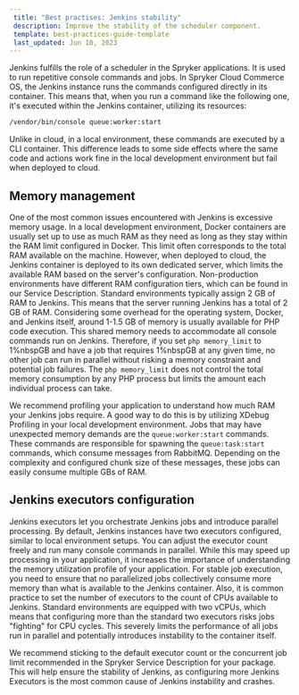 ```yaml
---
 title: "Best practises: Jenkins stability"
 description: Improve the stability of the scheduler component.
 template: best-practices-guide-template
 last_updated: Jun 10, 2023
---
```


Jenkins fulfills the role of a scheduler in the Spryker applications. It is used to run repetitive console commands and jobs. In Spryker Cloud Commerce OS, the Jenkins instance runs the commands configured directly in its container. This means that, when you run a command like the following one, it's executed within the Jenkins container, utilizing its resources:

```bash
/vendor/bin/console queue:worker:start
```

Unlike in cloud, in a local environment, these commands are executed by a CLI container. This difference leads to some side effects where the same code and actions work fine in the local development environment but fail when deployed to cloud.

## Memory management

One of the most common issues encountered with Jenkins is excessive memory usage. In a local development environment, Docker containers are usually set up to use as much RAM as they need as long as they stay within the RAM limit configured in Docker. This limit often corresponds to the total RAM available on the machine. However, when deployed to cloud, the Jenkins container is deployed to its own dedicated server, which limits the available RAM based on the server's configuration. Non-production environments have different RAM configuration tiers, which can be found in our Service Description. Standard environments typically assign 2 GB of RAM to Jenkins. This means that the server running Jenkins has a total of 2 GB of RAM. Considering some overhead for the operating system, Docker, and Jenkins itself, around 1-1.5 GB of memory is usually available for PHP code execution. This shared memory needs to accommodate all console commands run on Jenkins. Therefore, if you set `php memory_limit` to 1%nbspGB and have a job that requires 1%nbspGB at any given time, no other job can run in parallel without risking a memory constraint and potential job failures. The `php memory_limit` does not control the total memory consumption by any PHP process but limits the amount each individual process can take.

We recommend profiling your application to understand how much RAM your Jenkins jobs require. A good way to do this is by utilizing XDebug Profiling in your local development environment. Jobs that may have unexpected memory demands are the `queue:worker:start` commands. These commands are responsible for spawning the `queue:task:start` commands, which consume messages from RabbitMQ. Depending on the complexity and configured chunk size of these messages, these jobs can easily consume multiple GBs of RAM.

## Jenkins executors configuration

Jenkins executors let you orchestrate Jenkins jobs and introduce parallel processing. By default, Jenkins instances have two executors configured, similar to local environment setups. You can adjust the executor count freely and run many console commands in parallel. While this may speed up processing in your application, it increases the importance of understanding the memory utilization profile of your application. For stable job execution, you need to ensure that no parallelized jobs collectively consume more memory than what is available to the Jenkins container. Also, it is common practice to set the number of executors to the count of CPUs available to Jenkins. Standard environments are equipped with two vCPUs, which means that configuring more than the standard two executors risks jobs "fighting" for CPU cycles. This severely limits the performance of all jobs run in parallel and potentially introduces instability to the container itself.

We recommend sticking to the default executor count or the concurrent job limit recommended in the Spryker Service Description for your package. This will help ensure the stability of Jenkins, as configuring more Jenkins Executors is the most common cause of Jenkins instability and crashes.
